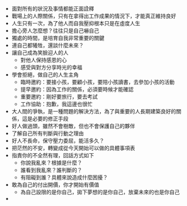 - 面對所有的狀況及事情都能正面詮釋
- 戰場上的人際關係，只有在拿得出工作成果的情況下，才能真正維持良好
- 人生只有一次，為了他人而自我壓抑根本只是在虛度人生
- 擔心旁人怎麼想？往往只是自己嚇自己
- 獨處的時間，是培育自我非常重要的關鍵
- 連自己都犧牲，還談什麼未來？
- 讓自己成為笑臉迎人的人
  - 對他人保持感恩的心
  - 感受與對方分享時光的幸福
- 學會拒絕，做自己的人生主角
  - 臨時邀約：要接小孩，要顧小孩，要陪小孩讀書，去參加小孩的活動
  - 提早邀約：因為工作的關係，必須要時候才能確認
  - 重要邀約：剛好要旅行，要去考試
  - 工作協助：抱歉，我這邊也很忙
- 大人間的爭執，是一種問題的解決方法，為了與重要的人長期建築良好的關係，這是必要的修正手段
- 好人做過頭，雖然不會樹敵，但也不會保護自己的夥伴
- 了解自己所有判斷與行動之理由
- 好人不長命，保守壓力委屈，能活多久？
- 把茫然的不安，轉變成從今天開始可以做的具體事項表
- 指責你的不全然有理，回話方式如下
  - 你說我亂來？根據是什麼？
  - 誰看到我亂來？誰判斷的？
  - 有阻礙到誰？具體來說造成什麼困擾？
- 敢為自己的付出開價，你才開始有價值
  - 為自己設限的是你自己，拋下夢想的是你自己，放棄未來的也是你自己
- 
